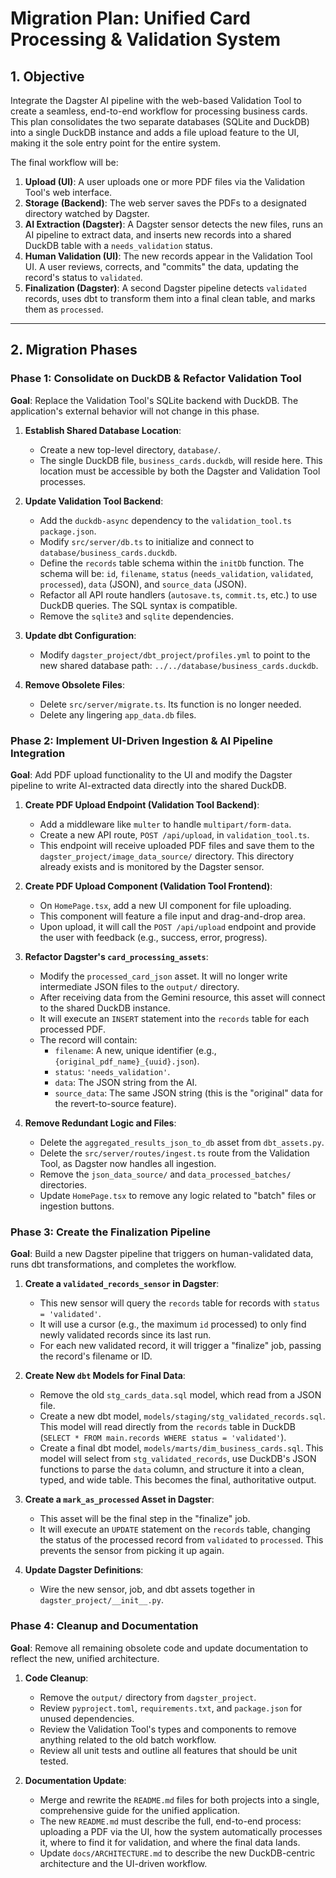 # Migration Plan: Unified Card Processing & Validation System

## 1. Objective

Integrate the Dagster AI pipeline with the web-based Validation Tool to create a seamless, end-to-end workflow for processing business cards. This plan consolidates the two separate databases (SQLite and DuckDB) into a single DuckDB instance and adds a file upload feature to the UI, making it the sole entry point for the entire system.

The final workflow will be:

1. **Upload (UI)**: A user uploads one or more PDF files via the Validation Tool's web interface.
2. **Storage (Backend)**: The web server saves the PDFs to a designated directory watched by Dagster.
3. **AI Extraction (Dagster)**: A Dagster sensor detects the new files, runs an AI pipeline to extract data, and inserts new records into a shared DuckDB table with a `needs_validation` status.
4. **Human Validation (UI)**: The new records appear in the Validation Tool UI. A user reviews, corrects, and "commits" the data, updating the record's status to `validated`.
5. **Finalization (Dagster)**: A second Dagster pipeline detects `validated` records, uses dbt to transform them into a final clean table, and marks them as `processed`.

---

## 2. Migration Phases

### Phase 1: Consolidate on DuckDB & Refactor Validation Tool

**Goal**: Replace the Validation Tool's SQLite backend with DuckDB. The application's external behavior will not change in this phase.

1. **Establish Shared Database Location**:
    * Create a new top-level directory, `database/`.
    * The single DuckDB file, `business_cards.duckdb`, will reside here. This location must be accessible by both the Dagster and Validation Tool processes.

2. **Update Validation Tool Backend**:
    * Add the `duckdb-async` dependency to the `validation_tool.ts` `package.json`.
    * Modify `src/server/db.ts` to initialize and connect to `database/business_cards.duckdb`.
    * Define the `records` table schema within the `initDb` function. The schema will be: `id`, `filename`, `status` (`needs_validation`, `validated`, `processed`), `data` (JSON), and `source_data` (JSON).
    * Refactor all API route handlers (`autosave.ts`, `commit.ts`, etc.) to use DuckDB queries. The SQL syntax is compatible.
    * Remove the `sqlite3` and `sqlite` dependencies.

3. **Update dbt Configuration**:
    * Modify `dagster_project/dbt_project/profiles.yml` to point to the new shared database path: `../../database/business_cards.duckdb`.

4. **Remove Obsolete Files**:
    * Delete `src/server/migrate.ts`. Its function is no longer needed.
    * Delete any lingering `app_data.db` files.

### Phase 2: Implement UI-Driven Ingestion & AI Pipeline Integration

**Goal**: Add PDF upload functionality to the UI and modify the Dagster pipeline to write AI-extracted data directly into the shared DuckDB.

1. **Create PDF Upload Endpoint (Validation Tool Backend)**:
    * Add a middleware like `multer` to handle `multipart/form-data`.
    * Create a new API route, `POST /api/upload`, in `validation_tool.ts`.
    * This endpoint will receive uploaded PDF files and save them to the `dagster_project/image_data_source/` directory. This directory already exists and is monitored by the Dagster sensor.

2. **Create PDF Upload Component (Validation Tool Frontend)**:
    * On `HomePage.tsx`, add a new UI component for file uploading.
    * This component will feature a file input and drag-and-drop area.
    * Upon upload, it will call the `POST /api/upload` endpoint and provide the user with feedback (e.g., success, error, progress).

3. **Refactor Dagster's `card_processing_assets`**:
    * Modify the `processed_card_json` asset. It will no longer write intermediate JSON files to the `output/` directory.
    * After receiving data from the Gemini resource, this asset will connect to the shared DuckDB instance.
    * It will execute an `INSERT` statement into the `records` table for each processed PDF.
    * The record will contain:
        * `filename`: A new, unique identifier (e.g., `{original_pdf_name}_{uuid}.json`).
        * `status`: `'needs_validation'`.
        * `data`: The JSON string from the AI.
        * `source_data`: The same JSON string (this is the "original" data for the revert-to-source feature).

4. **Remove Redundant Logic and Files**:
    * Delete the `aggregated_results_json_to_db` asset from `dbt_assets.py`.
    * Delete the `src/server/routes/ingest.ts` route from the Validation Tool, as Dagster now handles all ingestion.
    * Remove the `json_data_source/` and `data_processed_batches/` directories.
    * Update `HomePage.tsx` to remove any logic related to "batch" files or ingestion buttons.

### Phase 3: Create the Finalization Pipeline

**Goal**: Build a new Dagster pipeline that triggers on human-validated data, runs dbt transformations, and completes the workflow.

1. **Create a `validated_records_sensor` in Dagster**:
    * This new sensor will query the `records` table for records with `status = 'validated'`.
    * It will use a cursor (e.g., the maximum `id` processed) to only find newly validated records since its last run.
    * For each new validated record, it will trigger a "finalize" job, passing the record's filename or ID.

2. **Create New `dbt` Models for Final Data**:
    * Remove the old `stg_cards_data.sql` model, which read from a JSON file.
    * Create a new dbt model, `models/staging/stg_validated_records.sql`. This model will read directly from the `records` table in DuckDB (`SELECT * FROM main.records WHERE status = 'validated'`).
    * Create a final dbt model, `models/marts/dim_business_cards.sql`. This model will select from `stg_validated_records`, use DuckDB's JSON functions to parse the `data` column, and structure it into a clean, typed, and wide table. This becomes the final, authoritative output.

3. **Create a `mark_as_processed` Asset in Dagster**:
    * This asset will be the final step in the "finalize" job.
    * It will execute an `UPDATE` statement on the `records` table, changing the status of the processed record from `validated` to `processed`. This prevents the sensor from picking it up again.

4. **Update Dagster Definitions**:
    * Wire the new sensor, job, and dbt assets together in `dagster_project/__init__.py`.

### Phase 4: Cleanup and Documentation

**Goal**: Remove all remaining obsolete code and update documentation to reflect the new, unified architecture.

1. **Code Cleanup**:
    * Remove the `output/` directory from `dagster_project`.
    * Review `pyproject.toml`, `requirements.txt`, and `package.json` for unused dependencies.
    * Review the Validation Tool's types and components to remove anything related to the old batch workflow.
    * Review all unit tests and outline all features that should be unit tested.

2. **Documentation Update**:
    * Merge and rewrite the `README.md` files for both projects into a single, comprehensive guide for the unified application.
    * The new `README.md` must describe the full, end-to-end process: uploading a PDF via the UI, how the system automatically processes it, where to find it for validation, and where the final data lands.
    * Update `docs/ARCHITECTURE.md` to describe the new DuckDB-centric architecture and the UI-driven workflow.
